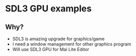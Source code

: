 # SDL3 GPU examples

## Why?
- SDL3 is amazing upgrade for graphics/game
- I need a window management for other graphics program
- Will use SDL3 GPU for Mai Lite Editor